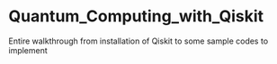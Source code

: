 # Quantum_Computing_with_Qiskit
Entire walkthrough from installation of Qiskit to some sample codes to implement
